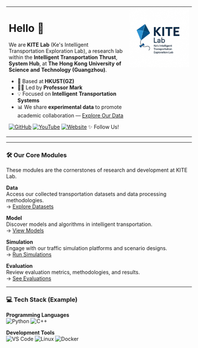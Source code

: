 <!-- Header (two columns, no borders) -->
<table border="0" cellpadding="0" cellspacing="0" style="border-collapse:collapse; width:100%;">
  <tr>
    <td valign="top">
      <h1>Hello 👋</h1>
      <p>
        We are <b>KITE Lab</b> (Ke's Intelligent Transportation Exploration Lab), a research lab within the
        <b>Intelligent Transportation Thrust</b>, <b>System Hub</b>, at
        <b>The Hong Kong University of Science and Technology (Guangzhou)</b>.
      </p>
      <ul>
        <li>📍 Based at <b>HKUST(GZ)</b></li>
        <li>👨‍🏫 Led by <b>Professor Mark</b></li>
        <li>💡 Focused on <b>Intelligent Transportation Systems</b></li>
        <li>📊 We share <b>experimental data</b> to promote academic collaboration —
          <a href="#">Explore Our Data</a>
        </li>
      </ul>
      <p>
        <a href="#" title="GitHub"><img src="https://img.shields.io/badge/GitHub--black.svg?style=for-the-badge&logo=github&logoColor=white" alt="GitHub"></a>
        <a href="#" title="YouTube"><img src="https://img.shields.io/badge/YouTube-FF0000?style=for-the-badge&logo=youtube&logoColor=white" alt="YouTube"></a>
        <a href="#" title="Website"><img src="https://img.shields.io/badge/Website-000000?style=for-the-badge&logo=internetexplorer&logoColor=white" alt="Website"></a>
        <span> ✨ Follow Us!</span>
      </p>
    </td>
    <td width="35%" align="center" valign="top">
      <!-- 建议把图片放同级目录并使用 ./kite%20lab.jpg 或使用 raw 链接 -->
      <img src="./kite%20lab.jpg" alt="KITE Lab Logo" width="250">
    </td>
  </tr>
</table>

<hr>

<h3>🛠️ Our Core Modules</h3>
<p>These modules are the cornerstones of research and development at KITE Lab.</p>

<!-- Card-like blocks without tables -->
<div>
  <p><b>Data</b><br>Access our collected transportation datasets and data processing methodologies.<br>→ <a href="#">Explore Datasets</a></p>
  <p><b>Model</b><br>Discover models and algorithms in intelligent transportation.<br>→ <a href="#">View Models</a></p>
  <p><b>Simulation</b><br>Engage with our traffic simulation platforms and scenario designs.<br>→ <a href="#">Run Simulations</a></p>
  <p><b>Evaluation</b><br>Review evaluation metrics, methodologies, and results.<br>→ <a href="#">See Evaluations</a></p>
</div>

<hr>

<h3>💻 Tech Stack (Example)</h3>
<p><b>Programming Languages</b><br>
  <img src="https://img.shields.io/badge/Python-3776AB?style=for-the-badge&logo=python&logoColor=white" alt="Python">
  <img src="https://img.shields.io/badge/C%2B%2B-00599C?style=for-the-badge&logo=c%2B%2B&logoColor=white" alt="C++">
</p>
<p><b>Development Tools</b><br>
  <img src="https://img.shields.io/badge/VS%20Code-007ACC?style=for-the-badge&logo=visualstudiocode&logoColor=white" alt="VS Code">
  <img src="https://img.shields.io/badge/Linux-FCC624?style=for-the-badge&logo=linux&logoColor=black" alt="Linux">
  <img src="https://img.shields.io/badge/Docker-2496ED?style=for-the-badge&logo=docker&logoColor=white" alt="Docker">
</p>
